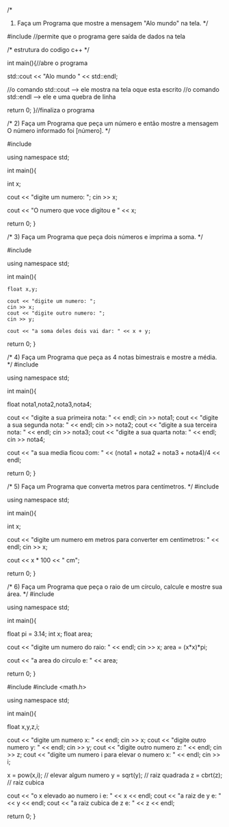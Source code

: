 /*
1) Faça um Programa que mostre a mensagem "Alo mundo" na tela.
*/

#include <iostream> //permite que o programa gere saída de dados na tela

/*
estrutura do codigo c++
*/

int main(){//abre o programa

  std::cout << "Alo mundo " << std::endl;

//o comando std::cout --> ele mostra na tela oque esta escrito
//o comando std::endl --> ele e uma quebra de linha

  return 0;
}//finaliza o programa



/*
2) Faça um Programa que peça um número e então mostre a mensagem O número
   informado foi [número].
*/

#include <iostream>

using namespace std;

int main(){

  int x;

  cout << "digite um numero: ";
  cin >> x;

  cout << "O numero que voce digitou e " << x;

  return 0;
}

/*
3) Faça um Programa que peça dois números e imprima a soma.
*/

#include <iostream>

using namespace std;

int main(){

    float x,y;

    cout << "digite um numero: ";
    cin >> x;
    cout << "digite outro numero: ";
    cin >> y;

    cout << "a soma deles dois vai dar: " << x + y;

  return 0;
}


/*
4) Faça um Programa que peça as 4 notas bimestrais e mostre a média.
*/
#include <iostream>

using namespace std;

int main(){

  float nota1,nota2,nota3,nota4;

  cout << "digite a sua primeira nota: " << endl;
  cin >> nota1;
  cout << "digite a sua segunda nota: " << endl;
  cin >> nota2;
  cout << "digite a sua terceira nota: " << endl;
  cin >> nota3;
  cout << "digite a sua quarta nota: " << endl;
  cin >> nota4;

  cout << "a sua media ficou com: " << (nota1 + nota2 + nota3 + nota4)/4 << endl;


  return 0;
}

/*
5) Faça um Programa que converta metros para centímetros.
*/
#include <iostream>

using namespace std;

int main(){

  int x;

  cout << "digite um numero em metros para converter em centimetros: " << endl;
  cin >> x;

  cout << x * 100 << " cm";

  return 0;
}

/*
6) Faça um Programa que peça o raio de um círculo, calcule e mostre sua área.
*/
#include <iostream>

using namespace std;

int main(){

  float pi = 3.14;
  int x;
  float area;

  cout << "digite um numero do raio: " << endl;
  cin >> x;
  area = (x*x)*pi;

  cout << "a area do circulo e: " << area;

  return 0;
}

#include <iostream>
#include <math.h>


using namespace std;

int main(){

 float x,y,z,i;


 cout << "digite um numero x: " << endl;
 cin >> x;
 cout << "digite outro numero y: " << endl;
 cin >> y;
 cout << "digite outro numero z: " << endl;
 cin >> z;
 cout << "digite um numero i para elevar o numero x: " << endl;
 cin >> i;

 x = pow(x,i); // elevar algum numero
 y = sqrt(y); // raiz quadrada
 z = cbrt(z); // raiz cubica

 cout << "o x elevado ao numero i e: " << x << endl;
 cout << "a raiz de y e: " << y << endl;
 cout << "a raiz cubica de z e: " << z << endl;


  return 0;
}
